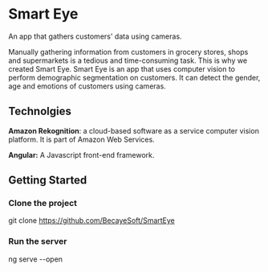 # Smart Eye
An app that gathers customers' data using cameras.

Manually gathering information from customers in grocery stores, shops and supermarkets is a tedious and time-consuming task. This is why we created Smart Eye.
Smart Eye is an app that uses computer vision to perform demographic segmentation on customers. It can detect the gender, age and emotions of customers using cameras.

## Technolgies

**Amazon Rekognition**: a cloud-based software as a service computer vision platform. It is part of Amazon Web Services.

**Angular:** A Javascript front-end framework.

## Getting Started
### Clone the project
git clone https://github.com/BecayeSoft/SmartEye

### Run the server
ng serve --open
